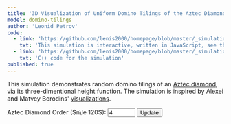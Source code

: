 ```yaml
---
title: '3D Visualization of Uniform Domino Tilings of the Aztec Diamond'
model: domino-tilings
author: 'Leonid Petrov'
code:
  - link: 'https://github.com/lenis2000/homepage/blob/master/_simulations/domino_tilings/2025-03-31-aztec-uniform-3d.md'
    txt: 'This simulation is interactive, written in JavaScript, see the source code of this page at the link'
  - link: 'https://github.com/lenis2000/homepage/blob/master/_simulations/domino_tilings/2025-03-31-aztec-uniform-3d.cpp'
    txt: 'C++ code for the simulation'
published: true
---
```


<style>
  /* Ensure the canvas scales fully on wide screens and remains responsive on mobile */
  #aztec-canvas {
    width: 100%;
    height: 80vh; /* Use 80% of viewport height on large screens */
    vertical-align: top;
  }
  @media (max-width: 576px) {
    #aztec-canvas {
      height: 60vh;
    }
  }
</style>

<script src="https://cdn.jsdelivr.net/npm/three@0.132.2/build/three.min.js"></script>
<script src="https://cdn.jsdelivr.net/npm/three@0.132.2/examples/js/controls/OrbitControls.js"></script>
<script src="/js/2025-03-31-aztec-uniform-3d.js"></script>

This simulation demonstrates random domino tilings of an <a href="https://mathworld.wolfram.com/AztecDiamond.html">Aztec diamond</a>, via its three-dimentional height function. The simulation is inspired by Alexei and Matvey Borodins' <a href="https://math.mit.edu/~borodin/aztec.html">visualizations</a>.

<!-- Controls to change n -->
<div style="margin-bottom: 10px;">
  <label for="n-input">Aztec Diamond Order ($n\le 120$): </label>
  <input id="n-input" type="number" value="4" min="2" step="2" max="120" size="3">
  <button id="update-btn">Update</button>
</div>

<div id="progress-indicator" style="margin-bottom: 10px; font-weight: bold;"></div>
<div id="aztec-canvas"></div>

<script>
Module.onRuntimeInitialized = async function() {
  const simulateAztec = Module.cwrap('simulateAztec','number',['number'],{async:true});
  const freeString    = Module.cwrap('freeString',null,['number']);
  const getProgress   = Module.cwrap('getProgress','number',[]);

  // Three.js setup (scene, camera, renderer, controls) unchanged...
  let scene, camera, renderer, controls, dominoGroup;

  function initThreeJS() {
    scene = new THREE.Scene();
    scene.background = new THREE.Color(0xf0f0f0);
    const container = document.getElementById('aztec-canvas');
    const w = container.clientWidth, h = container.clientHeight;
    renderer = new THREE.WebGLRenderer({antialias:true});
    renderer.setSize(w,h);
    renderer.setPixelRatio(window.devicePixelRatio);
    // Enable OES_element_index_uint extension for WebGL 1 to support 32-bit indices
    renderer.getContext().getExtension('OES_element_index_uint');
    container.innerHTML = ''; container.appendChild(renderer.domElement);

    const frustum = 100, aspect = w/h;
    camera = new THREE.OrthographicCamera(
      -frustum*aspect/2, frustum*aspect/2,
       frustum/2, -frustum/2,
      1,1000
    );
    camera.position.set(0,100,0);
    camera.lookAt(0,0,0);

    scene.add(new THREE.AmbientLight(0xffffff,0.5));
    const dir = new THREE.DirectionalLight(0xffffff,0.8);
    dir.position.set(1,1,1).normalize();
    scene.add(dir);

    controls = new THREE.OrbitControls(camera, renderer.domElement);
    controls.enableDamping = true;
    controls.dampingFactor = 0.25;
    window.addEventListener('resize', onWindowResize);

    dominoGroup = new THREE.Group();
    scene.add(dominoGroup);

    animate();
  }
  function onWindowResize(){
    const container = document.getElementById('aztec-canvas');
    const w = container.clientWidth, h = container.clientHeight;
    const frustum = 100, aspect = w/h;
    camera.left = -frustum*aspect/2; camera.right = frustum*aspect/2;
    camera.top = frustum/2; camera.bottom = -frustum/2;
    camera.updateProjectionMatrix();
    renderer.setSize(w,h);
  }
  function animate(){
    requestAnimationFrame(animate);
    controls.update();
    renderer.render(scene, camera);
  }

  initThreeJS();

  async function updateVisualization(n) {
    // clear previous
    while(dominoGroup.children.length){
      const m = dominoGroup.children[0];
      dominoGroup.remove(m);
      m.geometry.dispose();
      m.material.dispose();
    }

    // start progress polling
    document.getElementById("progress-indicator").innerText = "Sampling... (0%)";
    const poll = setInterval(()=>{
      const p = getProgress();
      document.getElementById("progress-indicator").innerText = `Sampling... (${p}%)`;
      if(p>=100) clearInterval(poll);
    },100);

    try {
      const ptr = await simulateAztec(n);
      let raw = Module.UTF8ToString(ptr);
      freeString(ptr);
      const data = JSON.parse(raw);
      if(data.error) throw new Error(data.error);
      
      // Log the height function to the console for debugging
      console.log('Height Function:', data.heightFunction);
      
      const faces = data.faces || [];

      const scale = 60/(2*n);
      const colors = {
        blue:   0x4363d8,
        green:  0x3cb44b,
        red:    0xe6194b,
        yellow: 0xffe119
      };

      // build all meshes
      let idx = 0, total = faces.length;
      function batch(start){
        const end = Math.min(start + 500, total);
        for(let i = start; i < end; i++){
          const f = faces[i];
          if(!f || !f.color || !Array.isArray(f.vertices)) continue;
          try {
            const geom = new THREE.BufferGeometry();
            // vertices: 6 entries [x,y,z]
            const pos = [];
            for(const v of f.vertices){
              // For red and yellow dominoes, make vertical coordinate negative
              const isRedOrYellow = (f.color === 'red' || f.color === 'yellow');
              const heightFactor = isRedOrYellow ? -1 : 1;
              pos.push(v[0]*scale, v[2]*scale*heightFactor, v[1]*scale);
            }
            geom.setAttribute(
              'position',
              new THREE.Float32BufferAttribute(pos, 3)
            );
            // indices: same as before
            const isH = (f.color==='blue'||f.color==='green');
            const indices = isH
              ? [0,1,3, 3,2,1, 0,1,4, 3,2,5]
              : [0,1,3, 3,2,1, 0,1,4, 3,2,5];
              
            // Use 32-bit indices if needed (either based on flag from backend or total count)
            if (data.use32BitIndices || total > 65535 / 6) { // 6 vertices per domino
              geom.setIndex(new THREE.BufferAttribute(new Uint32Array(indices), 1));
            } else {
              geom.setIndex(indices);
            }
            geom.computeVertexNormals();
            const mat = new THREE.MeshStandardMaterial({
              color: colors[f.color]||0x808080,
              side: THREE.DoubleSide,
              flatShading:true
            });
            dominoGroup.add(new THREE.Mesh(geom, mat));
          } catch(e){
            console.warn("face error",i,e);
          }
        }
        idx = end;
        if(idx < total){
          document.getElementById("progress-indicator").innerText =
            `Rendering... (${Math.floor(100*(idx/total))}%)`;
          requestAnimationFrame(()=>batch(idx));
        } else {
          document.getElementById("progress-indicator").innerText = "";
          clearInterval(poll);
        }
      }
      batch(0);

    } catch(err) {
      console.error(err);
      document.getElementById("progress-indicator").innerText =
        `Error: ${err.message}`;
      clearInterval(poll);
    }
  }

  document.getElementById("update-btn").addEventListener("click",()=>{
    let n = parseInt(document.getElementById("n-input").value,10);
    if(isNaN(n)||n<2||n%2||n>120){
      return alert("Enter even n between 2 and 120");
    }
    updateVisualization(n);
  });

  updateVisualization(parseInt(document.getElementById("n-input").value,10));
};
</script>
